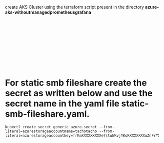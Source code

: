 create AKS Cluster using the terraform script present in the directory **azure-aks-withoutmanagedprometheusgrafana**
<br>
<br />

<br>
<br />

<br>
<br />

<br>
<br />

<br>
<br />

# For static smb fileshare create the secret as written below and use the secret name in the yaml file static-smb-fileshare.yaml.
```
kubectl create secret generic azure-secret --from-literal=azurestorageaccountname=tachotacho --from-literal=azurestorageaccountkey=frKmXXXXXXXXXe7stuWKvjYKoKXXXXXXXuZnFrYX+7OPVMxxxxxxxxxDDq47fIyaA1Ug+CXXXXXXXXSto2iJqA==
```
